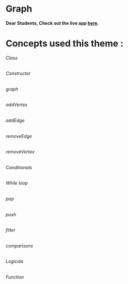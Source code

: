 # Graph

#### Dear Students, Check out the live app [here](https://kdeepika-brs.github.io/Graph/).

# Concepts used this theme :
###### Class
###### Constructor
###### graph
###### addVertex
###### addEdge
###### removeEdge
###### removeVertex
###### Conditionals
###### While loop
###### pop
###### push
###### filter
###### comparisons
###### Logicals
###### Function
